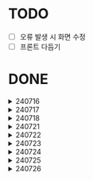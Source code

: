 # TODO

- [ ] 오류 발생 시 화면 수정
- [ ] 프론트 다듬기

# DONE

<details>
<summary>240716</summary>

- [X] postgresql 연결
- [X] 회원가입
- [X] 로그인
- [X] 책 후기 모델 작성
</details>

<details>
<summary>240717</summary>

- [X] 후기 모델에 작성시간, 수정시간 추가
- [X] 후기 CRUD
- [X] 내비게이션바 추가
</details>

<details>
<summary>240718</summary>

- [X] 로그아웃
- [X] 메인 페이지
- [X] 후기 프론트
- [X] 댓글 모델 작성
- [X] 댓글 CRUD
</details>

<details>
<summary>240721</summary>

- [X] 테스트 추가
- [X] deprecation warning 해결
- [X] 댓글 프론트
- [X] 댓글 기능 오류 수정
</details>

<details>
<summary>240722</summary>

- [X] 후기 추천, 비추천
- [X] 댓글 추천, 비추천
- [X] timezone 문제 해결
- [X] 테스트 추가
</details>

<details>
<summary>240723</summary>

- [X] 추천, 비추천을 눌렀을 때 발생하던 오류 해결
- [X] 추천, 비추천 프론트
- [X] 회원 팔로우
</details>

<details>
<summary>240724</summary>

- [X] 회원 팔로우 프론트
- [X] 회원정보 필드 추가: 생일, 자기소개, 가입일, 최종 접속시간
- [X] 회원정보 수정
- [X] 테스트 추가
</details>

<details>
<summary>240725</summary>

- [X] 후기, 댓글 페이지네이션 적용
</details>

<details>
<summary>240726</summary>

- [X] 메시지 열거형
</details>